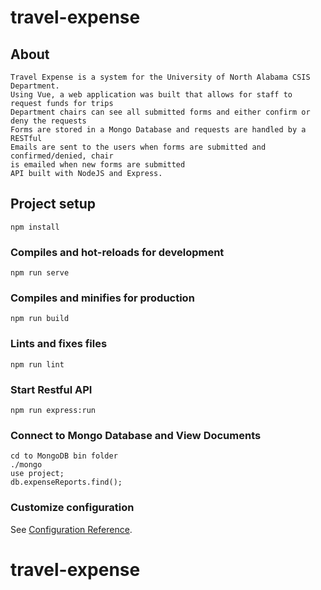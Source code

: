 # travel-expense

## About
```
Travel Expense is a system for the University of North Alabama CSIS Department.
Using Vue, a web application was built that allows for staff to request funds for trips
Department chairs can see all submitted forms and either confirm or deny the requests
Forms are stored in a Mongo Database and requests are handled by a RESTful
Emails are sent to the users when forms are submitted and confirmed/denied, chair
is emailed when new forms are submitted
API built with NodeJS and Express. 
```

## Project setup
```
npm install
```

### Compiles and hot-reloads for development
```
npm run serve
```

### Compiles and minifies for production
```
npm run build
```

### Lints and fixes files
```
npm run lint
```
### Start Restful API
```
npm run express:run
```

### Connect to Mongo Database and View Documents
```
cd to MongoDB bin folder
./mongo
use project;
db.expenseReports.find();
```
### Customize configuration
See [Configuration Reference](https://cli.vuejs.org/config/).
# travel-expense
